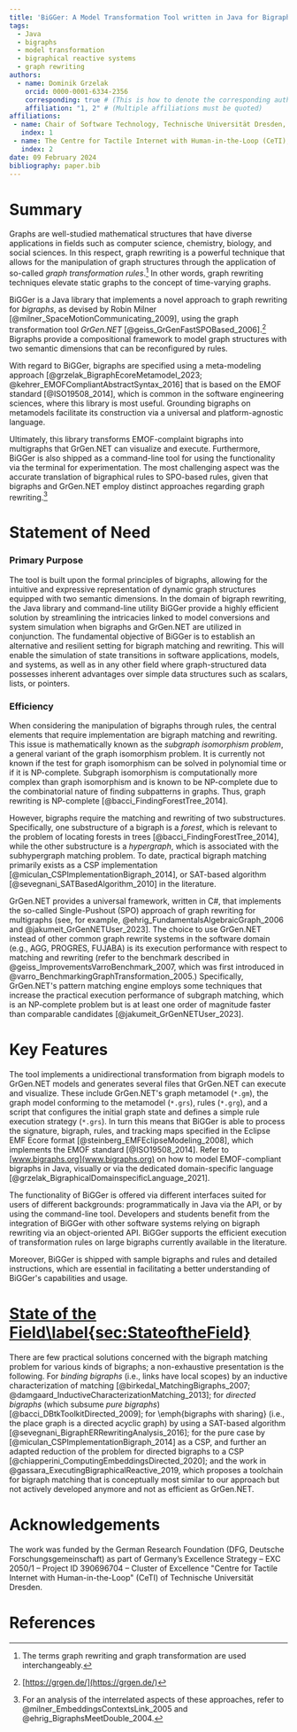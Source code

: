 ```yaml
---
title: 'BiGGer: A Model Transformation Tool written in Java for Bigraph Rewriting in GrGen.NET'
tags:
  - Java
  - bigraphs
  - model transformation
  - bigraphical reactive systems
  - graph rewriting
authors:
  - name: Dominik Grzelak
    orcid: 0000-0001-6334-2356
    corresponding: true # (This is how to denote the corresponding author)
    affiliation: "1, 2" # (Multiple affiliations must be quoted)
affiliations:
 - name: Chair of Software Technology, Technische Universität Dresden, Germany
   index: 1
 - name: The Centre for Tactile Internet with Human-in-the-Loop (CeTI), Germany
   index: 2
date: 09 February 2024
bibliography: paper.bib
---
```


# Summary

Graphs are well-studied mathematical structures that have diverse applications in fields such as computer science, chemistry, biology, and social sciences.
In this respect, graph rewriting is a powerful technique that allows for the manipulation of graph structures through the application of so-called *graph transformation rules*.[^1]
In other words, graph rewriting techniques elevate static graphs to the concept of time-varying graphs.

[^1]: The terms graph rewriting and graph transformation are used interchangeably.

BiGGer is a Java library that implements a novel approach to graph rewriting for *bigraphs*, as devised by Robin Milner [@milner_SpaceMotionCommunicating_2009], using the graph transformation tool *GrGen.NET* [@geiss_GrGenFastSPOBased_2006].[^2] 
Bigraphs provide a compositional framework to model graph structures with two semantic dimensions that can be reconfigured by rules.

[^2]: [https://grgen.de/](https://grgen.de/) 

With regard to BiGGer, bigraphs are specified using a meta-modeling approach [@grzelak_BigraphEcoreMetamodel_2023; @kehrer_EMOFCompliantAbstractSyntax_2016] that is based on the EMOF standard [@ISO19508_2014], which is common in the software engineering sciences, where this library is most useful.
Grounding bigraphs on metamodels facilitate its construction via a universal and platform-agnostic language.

Ultimately, this library transforms EMOF-complaint bigraphs into multigraphs that GrGen.NET can visualize and execute.
Furthermore, BiGGer is also shipped as a command-line tool for using the functionality via the terminal for experimentation.
The most challenging aspect was the accurate translation of bigraphical rules to SPO-based rules, given that bigraphs and GrGen.NET employ distinct approaches regarding graph rewriting.[^3]

[^3]: For an analysis of the interrelated aspects of these approaches, refer to @milner_EmbeddingsContextsLink_2005 and @ehrig_BigraphsMeetDouble_2004.


# Statement of Need

### Primary Purpose

The tool is built upon the formal principles of bigraphs, allowing for the intuitive and expressive representation of dynamic graph structures equipped with two semantic dimensions. In the domain of bigraph rewriting, the Java library and command-line utility BiGGer provide a highly efficient solution by streamlining the intricacies linked to model conversions and system simulation when bigraphs and GrGen.NET are utilized in conjunction. The fundamental objective of BiGGer is to establish an alternative and resilient setting for bigraph matching and rewriting. This will enable the simulation of state transitions in software applications, models, and systems, as well as in any other field where graph-structured data possesses inherent advantages over simple data structures such as scalars, lists, or pointers.

### Efficiency

When considering the manipulation of bigraphs through rules, the central elements that require implementation are bigraph matching and rewriting.
This issue is mathematically known as the *subgraph isomorphism problem*, a general variant of the graph isomorphism problem.
It is currently not known if the test for graph isomorphism can be solved in polynomial time or if it is NP-complete.
Subgraph isomorphism is computationally more complex than graph isomorphism and is known to be NP-complete due to the combinatorial nature of finding subpatterns in graphs.
Thus, graph rewriting is NP-complete [@bacci_FindingForestTree_2014].

However, bigraphs require the matching and rewriting of two substructures.
Specifically, one substructure of a bigraph is a *forest*, which is relevant to the problem of locating forests in trees [@bacci_FindingForestTree_2014], while the other substructure is a *hypergraph*, which is associated with the subhypergraph matching problem.
To date, practical bigraph matching primarily exists as a CSP implementation [@miculan_CSPImplementationBigraph_2014], or SAT-based algorithm [@sevegnani_SATBasedAlgorithm_2010] in the literature.

GrGen.NET provides a universal framework, written in C#, that implements the so-called Single-Pushout (SPO) approach of graph rewriting for multigraphs (see, for example, @ehrig_FundamentalsAlgebraicGraph_2006 and @jakumeit_GrGenNETUser_2023].
The choice to use GrGen.NET instead of other common graph rewrite systems in the software domain (e.g., AGG, PROGRES, FUJABA) is its execution performance with respect to matching and rewriting (refer to the benchmark described in @geiss_ImprovementsVarroBenchmark_2007, which was first introduced in @varro_BenchmarkingGraphTransformation_2005.)
Specifically, GrGen.NET's pattern matching engine employs some techniques that increase the practical execution performance of subgraph matching, which is an NP-complete problem but is at least one order of magnitude faster than comparable candidates [@jakumeit_GrGenNETUser_2023].

# Key Features

The tool implements a unidirectional transformation from bigraph models to GrGen.NET models and generates several files that GrGen.NET can execute and visualize. 
These include GrGen.NET's graph metamodel (`*.gm`), the graph model conforming to the metamodel (`*.grs`), rules (`*.grg`), and a script that configures the initial graph state and defines a simple rule execution strategy (`*.grs`). 
In turn this means that BiGGer is able to process the signature, bigraph, rules, and tracking maps specified in the Eclipse EMF Ecore format [@steinberg_EMFEclipseModeling_2008], which implements the EMOF standard [@ISO19508_2014]. 
Refer to [www.bigraphs.org](www.bigraphs.org) on how to model EMOF-compliant bigraphs in Java, visually or via the dedicated domain-specific language [@grzelak_BigraphicalDomainspecificLanguage_2021]. 

The functionality of BiGGer is offered via different interfaces suited for users of different backgrounds: programmatically in Java via the API, or by using the command-line tool.
Developers and students benefit from the integration of BiGGer with other software systems relying on bigraph rewriting via an object-oriented API.
BiGGer supports the efficient execution of transformation rules on large bigraphs currently available in the literature.

Moreover, BiGGer is shipped with sample bigraphs and rules and detailed instructions, which are essential in facilitating a better understanding of BiGGer's capabilities and usage.

# [State of the Field\label{sec:StateoftheField}]()

There are few practical solutions concerned with the bigraph matching problem for various kinds of bigraphs; a non-exhaustive presentation is the following. 
For *binding bigraphs* (i.e., links have local scopes) by an inductive characterization of matching [@birkedal_MatchingBigraphs_2007; @damgaard_InductiveCharacterizationMatching_2013]; for *directed bigraphs* (which subsume *pure bigraphs*) [@bacci_DBtkToolkitDirected_2009]; for \emph{bigraphs with sharing} (i.e., the place graph is a directed acyclic graph) by using a SAT-based algorithm [@sevegnani_BigraphERRewritingAnalysis_2016]; for the pure case by [@miculan_CSPImplementationBigraph_2014] as a CSP, and further an adapted reduction of the problem for directed bigraphs to a CSP [@chiapperini_ComputingEmbeddingsDirected_2020]; and the work in @gassara_ExecutingBigraphicalReactive_2019, which proposes a toolchain for bigraph matching that is conceptually most similar to our approach but not actively developed anymore and not as efficient as GrGen.NET.

# Acknowledgements

The work was funded by the German Research Foundation (DFG, Deutsche  Forschungsgemeinschaft) as part of Germany’s Excellence Strategy – EXC  2050/1 – Project ID 390696704 – Cluster of Excellence "Centre for Tactile Internet with Human-in-the-Loop" (CeTI) of Technische  Universität Dresden.

# References
